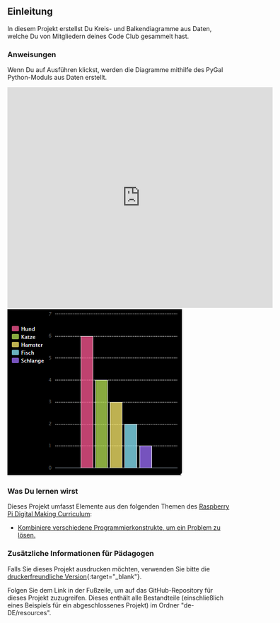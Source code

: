 ## Einleitung

In diesem Projekt erstellst Du Kreis- und Balkendiagramme aus Daten, welche Du von Mitgliedern deines Code Club gesammelt hast.

### Anweisungen

Wenn Du auf Ausführen klickst, werden die Diagramme mithilfe des PyGal Python-Moduls aus Daten erstellt.

<div class="trinket">
  <iframe src="https://trinket.io/embed/python/70d24d92b8?outputOnly=true&start=result" width="600" height="500" frameborder="0" marginwidth="0" marginheight="0" allowfullscreen>
  </iframe>
  <img src="images/pets-finished.png">
</div>

### Was Du lernen wirst

Dieses Projekt umfasst Elemente aus den folgenden Themen des [Raspberry Pi Digital Making Curriculum](http://rpf.io/curriculum):

+ [Kombiniere verschiedene Programmierkonstrukte, um ein Problem zu lösen.](https://www.raspberrypi.org/curriculum/programming/builder/)

### Zusätzliche Informationen für Pädagogen

Falls Sie dieses Projekt ausdrucken möchten, verwenden Sie bitte die [druckerfreundliche Version](https://projects.raspberrypi.org/en/projects/popular-pets/print){:target="_blank"}.

Folgen Sie dem Link in der Fußzeile, um auf das GitHub-Repository für dieses Projekt zuzugreifen. Dieses enthält alle Bestandteile (einschließlich eines Beispiels für ein abgeschlossenes Projekt) im Ordner "de-DE/resources".
